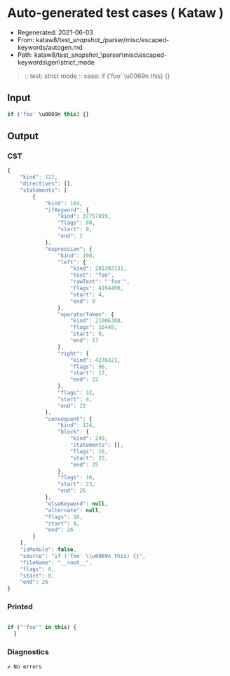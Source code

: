 # Auto-generated test cases ( Kataw )
- Regenerated: 2021-06-03
- From: kataw8/test\__snapshot__/parser/misc/escaped-keywords/autogen.md
- Path: kataw8/test\__snapshot__\parser\misc\escaped-keywords\gen\strict_mode
> :: test: strict mode
> :: case: if ('foo' \u0069n this) {}
## Input

`````js
if ('foo' \u0069n this) {}
`````
## Output

### CST

```javascript
{
    "kind": 122,
    "directives": [],
    "statements": [
        {
            "kind": 164,
            "ifKeyword": {
                "kind": 37757019,
                "flags": 80,
                "start": 0,
                "end": 2
            },
            "expression": {
                "kind": 198,
                "left": {
                    "kind": 201392131,
                    "text": "foo",
                    "rawText": "'foo'",
                    "flags": 4194400,
                    "start": 4,
                    "end": 9
                },
                "operatorToken": {
                    "kind": 21006388,
                    "flags": 16448,
                    "start": 9,
                    "end": 17
                },
                "right": {
                    "kind": 4276321,
                    "flags": 96,
                    "start": 17,
                    "end": 22
                },
                "flags": 32,
                "start": 4,
                "end": 22
            },
            "consequent": {
                "kind": 124,
                "block": {
                    "kind": 249,
                    "statements": [],
                    "flags": 16,
                    "start": 25,
                    "end": 25
                },
                "flags": 16,
                "start": 23,
                "end": 26
            },
            "elseKeyword": null,
            "alternate": null,
            "flags": 16,
            "start": 0,
            "end": 26
        }
    ],
    "isModule": false,
    "source": "if ('foo' \\u0069n this) {}",
    "fileName": "__root__",
    "flags": 0,
    "start": 0,
    "end": 26
}
```

### Printed

```javascript

if ("'foo'" in this) {
  }
```

### Diagnostics

```javascript
✔ No errors
```

